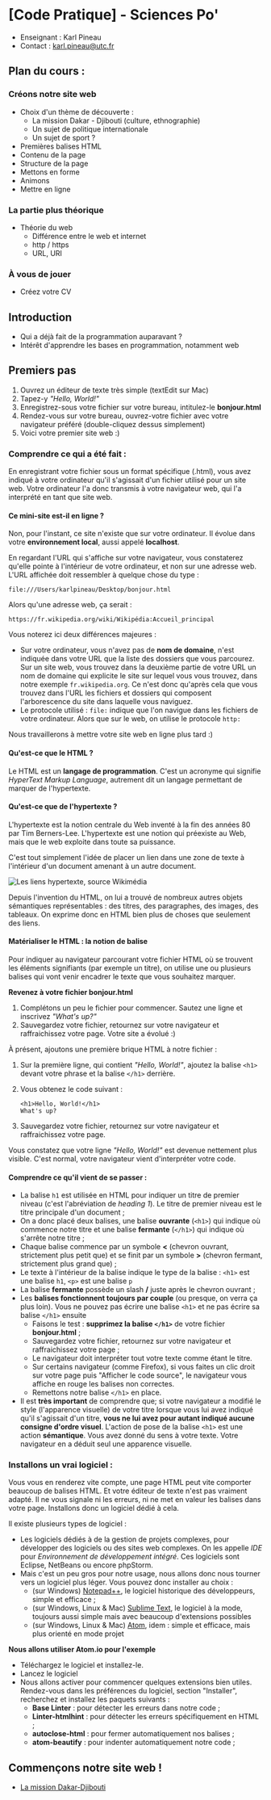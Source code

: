 # [Code Pratique] - Sciences Po'

- Enseignant : Karl Pineau
- Contact : karl.pineau@utc.fr

## Plan du cours :
### Créons notre site web
- Choix d'un thème de découverte :
    - La mission Dakar - Djibouti (culture, ethnographie)
    - Un sujet de politique internationale
    - Un sujet de sport ?
- Premières balises HTML
- Contenu de la page
- Structure de la page
- Mettons en forme
- Animons
- Mettre en ligne
### La partie plus théorique
- Théorie du web
    - Différence entre le web et internet
    - http / https
    - URL, URI
### À vous de jouer
- Créez votre CV


## Introduction
- Qui a déjà fait de la programmation auparavant ?
- Intérêt d'apprendre les bases en programmation, notamment web

## Premiers pas
1. Ouvrez un éditeur de texte très simple (textEdit sur Mac)
2. Tapez-y *"Hello, World!"*
3. Enregistrez-sous votre fichier sur votre bureau, intitulez-le **bonjour.html**
4. Rendez-vous sur votre bureau, ouvrez-votre fichier avec votre navigateur préféré (double-cliquez dessus simplement)
5. Voici votre premier site web :)

### Comprendre ce qui a été fait :
En enregistrant votre fichier sous un format spécifique (.html), vous avez indiqué à votre ordinateur qu'il s'agissait 
d'un fichier utilisé pour un site web. Votre ordinateur l'a donc transmis à votre navigateur web, qui l'a interprété en 
tant que site web.

#### Ce mini-site est-il en ligne ?
Non, pour l'instant, ce site n'existe que sur votre ordinateur. Il évolue dans votre **environnement local**, aussi appelé
**localhost**.

En regardant l'URL qui s'affiche sur votre navigateur, vous constaterez qu'elle pointe à l'intérieur de votre ordinateur, 
et non sur une adresse web. L'URL affichée doit ressembler à quelque chose du type :

    file:///Users/karlpineau/Desktop/bonjour.html

Alors qu'une adresse web, ça serait :

    https://fr.wikipedia.org/wiki/Wikipédia:Accueil_principal

Vous noterez ici deux différences majeures :
- Sur votre ordinateur, vous n'avez pas de **nom de domaine**, n'est indiquée dans votre URL que la liste des dossiers 
que vous parcourez. Sur un site web, vous trouvez dans la deuxième partie de votre URL un nom de domaine qui explicite 
le site sur lequel vous vous trouvez, dans notre exemple `fr.wikipedia.org`. Ce n'est donc qu'après cela que vous trouvez 
dans l'URL les fichiers et dossiers qui composent l'arborescence du site dans laquelle vous naviguez. 
- Le protocole utilisé : `file:` indique que l'on navigue dans les fichiers de votre ordinateur. Alors que sur le web, 
on utilise le protocole `http:`
    
Nous travaillerons à mettre votre site web en ligne plus tard :)

#### Qu'est-ce que le HTML ?
Le HTML est un **langage de programmation**. C'est un acronyme qui signifie *HyperText Markup Language*, autrement dit un 
langage permettant de marquer de l'hypertexte.

#### Qu'est-ce que de l'hypertexte ?
L'hypertexte est la notion centrale du Web inventé à la fin des années 80 par Tim Berners-Lee. L'hypertexte est une notion
qui préexiste au Web, mais que le web exploite dans toute sa puissance.

C'est tout simplement l'idée de placer un lien dans une zone de texte à l'intérieur d'un document amenant à un autre document.

![Les liens hypertexte, source Wikimédia](https://upload.wikimedia.org/wikipedia/commons/4/41/Sistema_hipertextual.jpg)

Depuis l'invention du HTML, on lui a trouvé de nombreux autres objets sémantiques représentables : des titres, des paragraphes,
des images, des tableaux. On exprime donc en HTML bien plus de choses que seulement des liens.

#### Matérialiser le HTML : la notion de balise
Pour indiquer au navigateur parcourant votre fichier HTML où se trouvent les éléments signifiants (par exemple un titre),
on utilise une ou plusieurs balises qui vont venir encadrer le texte que vous souhaitez marquer.

**Revenez à votre fichier bonjour.html**
1. Complétons un peu le fichier pour commencer. Sautez une ligne et inscrivez *"What's up?"*
2. Sauvegardez votre fichier, retournez sur votre navigateur et raffraichissez votre page. Votre site a évolué :)

À présent, ajoutons une première brique HTML à notre fichier :
1. Sur la première ligne, qui contient *"Hello, World!"*, ajoutez la balise `<h1>` devant votre phrase et la balise `</h1>` 
derrière.
2. Vous obtenez le code suivant :

    `<h1>Hello, World!</h1>`    
    `What's up?`

3. Sauvegardez votre fichier, retournez sur votre navigateur et raffraichissez votre page.

Vous constatez que votre ligne *"Hello, World!"* est devenue nettement plus visible. C'est normal, votre navigateur vient 
d'interpréter votre code.

#### Comprendre ce qu'il vient de se passer :
- La balise `h1` est utilisée en HTML pour indiquer un titre de premier niveau (c'est l'abréviation de *heading 1*). 
Le titre de premier niveau est le titre principale d'un document ;
- On a donc placé deux balises, une balise **ouvrante** (`<h1>`) qui indique où commence notre titre et une balise 
**fermante** (`</h1>`) qui indique où s'arrête notre titre ;
- Chaque balise commence par un symbole **<** (chevron ouvrant, strictement plus petit que) et se finit par un symbole **>** 
(chevron fermant, strictement plus grand que) ;
- Le texte à l'intérieur de la balise indique le type de la balise : `<h1>` est une balise `h1`, `<p>` est une balise `p`
- La balise **fermante** possède un slash **/** juste après le chevron ouvrant ;
- Les **balises fonctionnent toujours par couple** (ou presque, on verra ça plus loin). Vous ne pouvez pas écrire une 
balise `<h1>` et ne pas écrire sa balise `</h1>` ensuite
    - Faisons le test : **supprimez la balise `</h1>`** de votre fichier **bonjour.html** ;
    - Sauvegardez votre fichier, retournez sur votre navigateur et raffraichissez votre page ;
    - Le navigateur doit interpréter tout votre texte comme étant le titre.
    - Sur certains navigateur (comme Firefox), si vous faites un clic droit sur votre page puis "Afficher le code source",
    le navigateur vous affiche en rouge les balises non correctes.
    - Remettons notre balise `</h1>` en place.
- Il est **très important** de comprendre que; si votre navigateur a modifié le style (l'apparence visuelle) de votre titre
lorsque vous lui avez indiqué qu'il s'agissait d'un titre, **vous ne lui avez pour autant indiqué aucune consigne d'ordre visuel**.
L'action de pose de la balise `<h1>` est une action **sémantique**. Vous avez donné du sens à votre texte. Votre navigateur 
en a déduit seul une apparence visuelle. 
    
### Installons un vrai logiciel :
Vous vous en renderez vite compte, une page HTML peut vite comporter beaucoup de balises HTML. Et votre éditeur de texte 
n'est pas vraiment adapté. Il ne vous signale ni les erreurs, ni ne met en valeur les balises dans votre page. Installons 
donc un logiciel dédié à cela.

Il existe plusieurs types de logiciel :
- Les logiciels dédiés à de la gestion de projets complexes, pour développer des logiciels ou des sites web complexes.
On les appelle *IDE* pour *Environnement de développement intégré*. Ces logiciels sont Eclipse, NetBeans ou encore phpStorm.
- Mais c'est un peu gros pour notre usage, nous allons donc nous tourner vers un logiciel plus léger. Vous pouvez donc 
installer au choix :
    - (sur Windows) [Notepad++](https://notepad-plus-plus.org/), le logiciel historique des développeurs, simple et efficace ;
    - (sur Windows, Linux & Mac) [Sublime Text](https://www.sublimetext.com/), le logiciel à la mode, toujours aussi simple mais avec
    beaucoup d'extensions possibles
    - (sur Windows, Linux & Mac) [Atom](https://atom.io/), idem : simple et efficace, mais plus orienté en mode projet
    
**Nous allons utiliser Atom.io pour l'exemple**
- Téléchargez le logiciel et installez-le.
- Lancez le logiciel
- Nous allons activer pour commencer quelques extensions bien utiles. Rendez-vous dans les préférences du 
logiciel, section "Installer", recherchez et installez les paquets suivants :
    - **Base Linter** : pour détecter les erreurs dans notre code ;
    - **Linter-htmlhint** : pour détecter les erreurs spécifiquement en HTML ;
    - **autoclose-html** : pour fermer automatiquement nos balises ;
    - **atom-beautify** : pour indenter automatiquement notre code ;
   
## Commençons notre site web !
- [La mission Dakar-Djibouti](mission-dakar-djibouti/fil-directif.md) 